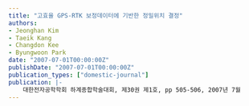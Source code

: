 ```yaml
---
title: "고효율 GPS-RTK 보정데이터에 기반한 정밀위치 결정"
authors:
- Jeonghan Kim
- Taeik Kang
- Changdon Kee
- Byungwoon Park
date: "2007-07-01T00:00:00Z"
publishDate: "2007-07-01T00:00:00Z"
publication_types: ["domestic-journal"]
publication: |-
    대한전자공학학회 하계종합학술대회, 제30권 제1호, pp 505-506, 2007년 7월
---
```


